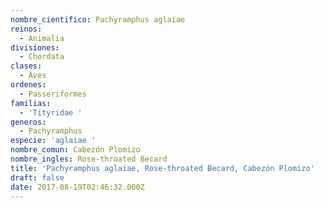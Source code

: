 ```yaml
---
nombre_cientifico: Pachyramphus aglaiae
reinos:
  - Animalia
divisiones:
  - Chordata
clases:
  - Aves
ordenes:
  - Passeriformes
familias:
  - 'Tityridae '
generos:
  - Pachyramphus
especie: 'aglaiae '
nombre_comun: Cabezón Plomizo
nombre_ingles: Rose-throated Becard
title: 'Pachyramphus aglaiae, Rose-throated Becard, Cabezón Plomizo'
draft: false
date: 2017-08-19T02:46:32.000Z
---
```


